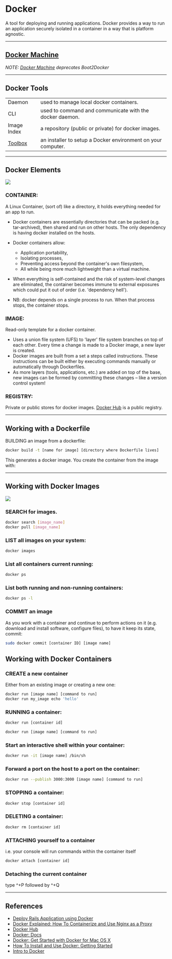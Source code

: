 # Docker

A tool for deploying and running applications. Docker provides a way to run an application securely isolated in a container in a way that is platform agnostic.

---

## [Docker Machine](https://docs.docker.com/machine)

*NOTE: [Docker Machine](https://docs.docker.com/machine) deprecates Boot2Docker*

---

## Docker Tools

|                    |                                                              |
|--------------------|--------------------------------------------------------------|
| Daemon             | used to manage local docker containers.                      |
| CLI                | used to command and communicate with the docker daemon.      |
| Image Index        | a repository (public or private) for docker images.          |
| [Toolbox][toolbox] | an installer to setup a Docker environment on your computer. |

---

## Docker Elements

![](https://m3xg3lob3p2dp7jl2yeyci13-wpengine.netdna-ssl.com/wp-content/uploads/2014/06/DockerizeImage2.png)

### CONTAINER:

A Linux Container, (sort of) like a directory, it holds everything needed for an app to run.

-   Docker containers are essentially directories that can be packed (e.g. tar-archived), then shared and run on other hosts. The only dependency is having docker installed on the hosts.

-   Docker containers allow:

    -   Application portability,
    -   Isolating processes,
    -   Preventing access beyond the container's own filesystem,
    -   All while being more much lightweight than a virtual machine.

-   When everything is self-contained and the risk of system-level changes are eliminated, the container becomes immune to external exposures which could put it out of order (i.e. 'dependency hell').

-   NB: docker depends on a single process to run. When that process stops, the container stops.

### IMAGE:

Read-only template for a docker container.

-   Uses a union file system (UFS) to 'layer' file system branches on top of each other. Every time a change is made to a Docker image, a new layer is created.
-   Docker images are built from a set a steps called instructions. These instructions can be built either by executing commands manually or automatically through Dockerfiles.
-   As more layers (tools, applications, etc.) are added on top of the base, new images can be formed by committing these changes – like a version control system!

### REGISTRY:

Private or public stores for docker images. [Docker Hub][docker-hub] is a public registry.

---

## Working with a Dockerfile

BUILDING an image from a dockerfile:

```sh
docker build -t [name for image] [directory where Dockerfile lives]
```

This generates a docker image. You create the container from the image with:

---

## Working with Docker Images

![](https://docs.docker.com/tutimg/container_explainer.png)

### SEARCH for images.

```sh
docker search [image_name]
docker pull [image_name]
```

### LIST all images on your system:

```sh
docker images
```

### List all containers current running:

```sh
docker ps
```

### List both running and non-running containers:

```sh
docker ps -l
```

### COMMIT an image

As you work with a container and continue to perform actions on it (e.g. download and install software, configure files), to have it keep its state, commit:

```sh
sudo docker commit [container ID] [image name]
```

## Working with Docker Containers

### CREATE a new container

Either from an existing image or creating a new one:

```sh
docker run [image name] [command to run]
docker run my_image echo 'hello'
```

### RUNNING a container:

```sh
docker run [container id]
```

```sh
docker run [image name] [command to run]
```

### Start an interactive shell within your container:

```sh
docker run -it [image name] /bin/sh
```

### Forward a port on the host to a port on the container:

```sh
docker run --publish 3000:3000 [image name] [command to run]
```

### STOPPING a container:

```sh
docker stop [container id]
```

### DELETING a container:

```sh
docker rm [container id]
```

### ATTACHING yourself to a container

i.e. your console will run commands within the container itself

```sh
docker attach [container id]
```

### Detaching the current container

type ^+P followed by ^+Q

---

## References

-   [Deploy Rails Application using Docker](http://steveltn.me/blog/2014/03/15/deploy-rails-applications-using-docker)
-   [Docker Explained: How To Containerize and Use Nginx as a Proxy](https://www.digitalocean.com/community/tutorials/docker-explained-how-to-containerize-and-use-nginx-as-a-proxy)
-   [Docker Hub][docker-hub]
-   [Docker: Docs](https://docs.docker.com)
-   [Docker: Get Started with Docker for Mac OS X](https://docs.docker.com/mac/)
-   [How To Install and Use Docker: Getting Started](https://www.digitalocean.com/community/tutorials/how-to-install-and-use-docker-getting-started)
-   [Intro to Docker](http://jdlm.info/ds-docker-demo/#15)

[toolbox]: "https://www.docker.com/products/docker-toolbox"
[docker-hub]: "https://hub.docker.com"
